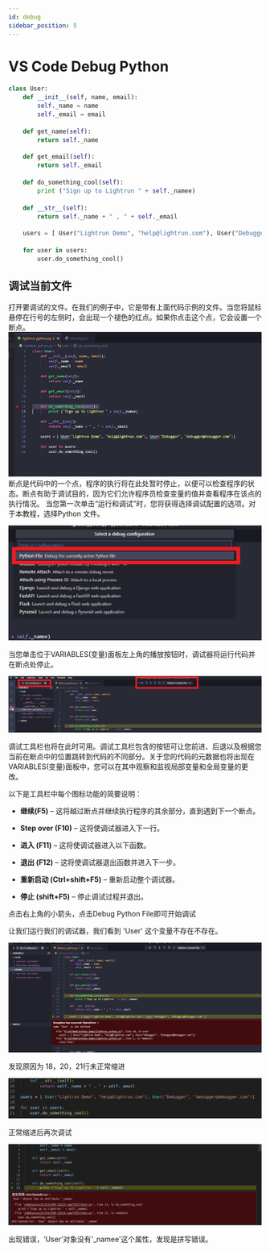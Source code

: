 ```yaml
---
id: debug
sidebar_position: 5
---
```


# VS Code Debug Python
```python
class User:
    def __init__(self, name, email):
        self._name = name
        self._email = email
 
    def get_name(self):
        return self._name
 
    def get_email(self):
        return self._email
     
    def do_something_cool(self):
        print ("Sign up to Lightrun " + self._namee)
 
    def __str__(self):
        return self._name + " , " + self._email
 
    users = [ User("Lightrun Demo", "help@lightrun.com"), User("Debugger", "debugger@debugger.com")]
 
    for user in users:
        user.do_something_cool()
```
## 调试当前文件

打开要调试的文件。在我们的例子中，它是带有上面代码示例的文件。当您将鼠标悬停在行号的左侧时，会出现一个褪色的红点。如果你点击这个点，它会设置一个断点。
![](./img/debuging.png)
断点是代码中的一个点，程序的执行将在此处暂时停止，以便可以检查程序的状态。断点有助于调试目的，因为它们允许程序员检查变量的值并查看程序在该点的执行情况。
当您第一次单击“运行和调试”时，您将获得选择调试配置的选项。对于本教程，选择Python 文件。

![](./img/debug3.png)

当您单击位于VARIABLES(变量)面板左上角的播放按钮时，调试器将运行代码并在断点处停止。

![](./img/debug2.png)

调试工具栏也将在此时可用。调试工具栏包含的按钮可让您前进、后退以及根据您当前在断点中的位置跳转到代码的不同部分。关于您的代码的元数据也将出现在VARIABLES(变量)面板中，您可以在其中观察和监视局部变量和全局变量的更改。

以下是工具栏中每个图标功能的简要说明：

* __继续(F5)__ – 这将越过断点并继续执行程序的其余部分，直到遇到下一个断点。

* __Step over (F10)__ – 这将使调试器进入下一行。

* __进入 (F11)__ – 这将使调试器进入以下函数。

* __退出 (F12)__ – 这将使调试器退出函数并进入下一步。

* __重新启动 (Ctrl+shift+F5)__ – 重新启动整个调试器。

* __停止 (shift+F5)__ – 停止调试过程并退出。

点击右上角的小箭头，点击Debug Python File即可开始调试

让我们运行我们的调试器，我们看到 'User' 这个变量不存在不存在。

![](./img/debug4.png)

发现原因为 18，20，21行未正常缩进

![](./img/debug5.png)

正常缩进后再次调试

![](./img/debug6.png)

出现错误，‘User’对象没有'_namee'这个属性，发现是拼写错误。